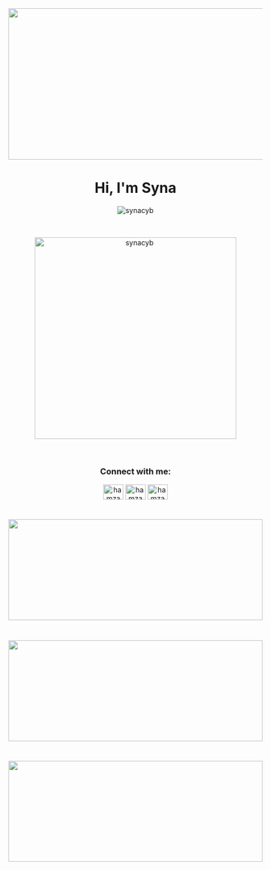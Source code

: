   <a href="https://github.com/synacyb" style="width: 100%;">
    <img height="300" align="center" width="150%" src="https://badge.mediaplus.ma/greenbinary/ayadouay"/>
  </a>

<h1 align="center">Hi, I'm Syna</h1>

<p align="center"> <img src="https://komarev.com/ghpvc/?username=synacyb&label=Profile%20views&color=0e75b6&style=flat" alt="synacyb" /> </p>

<br/>

<p align="center"><img height="400px" src="https://images5.alphacoders.com/480/480537.png" alt="synacyb" /></p>
<br/>


<h3 align="center">Connect with me:</h3>
<p align="center">
<a href="https://x.com/synacyb" target="blank"><img align="center" src="https://pbs.twimg.com/profile_images/1683366300054069248/67v23AEj_400x400.jpg" alt="hamza wahmane" height="30" width="40" /></a>
<a href="https://www.facebook.com/profile.php?id=100008421278534" target="blank"><img align="center" src="https://raw.githubusercontent.com/rahuldkjain/github-profile-readme-generator/master/src/images/icons/Social/facebook.svg" alt="hamza wahmane" height="30" width="40" /></a>
<a href="https://www.instagram.com/wahmane.hamza" target="blank"><img align="center" src="https://raw.githubusercontent.com/rahuldkjain/github-profile-readme-generator/master/src/images/icons/Social/instagram.svg" alt="hamza wahmane" height="30" width="40" /></a>
</p>

<h1></h1>
<a href="https://github.com/synacyb" width="100%">
  <img height=200 align="center" width="100%" src="https://github-readme-stats.vercel.app/api?username=synacyb&show_icons=true&card_width=500&theme=tokyonight" />
</a>
<h1></h1>
<a href="https://github.com/synacyb" align="center" width="100%">
  <img height=200 align="center" width="100%" src="https://github-readme-streak-stats.herokuapp.com/?user=synacyb&show_icons=true&card_width=500&theme=tokyonight" />
</a>
<h1></h1>
<a href="https://github.com/synacyb" width="100%">
  <img height=200 align="center" width="100%" src="https://github-readme-stats.vercel.app/api/top-langs?username=synacyb&layout=compact&langs_count=20&card_width=550&theme=tokyonight" />
</a>

